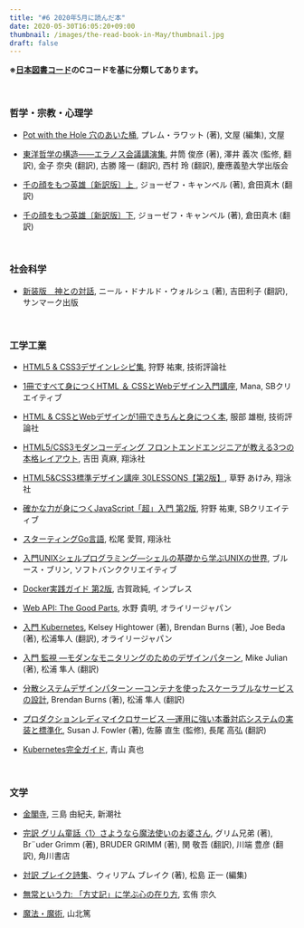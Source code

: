 ```yaml
---
title: "#6 2020年5月に読んだ本"
date: 2020-05-30T16:05:20+09:00
thumbnail: /images/the-read-book-in-May/thumbnail.jpg
draft: false
---
```


**※[日本図書コード](https://ja.wikipedia.org/wiki/%E6%97%A5%E6%9C%AC%E5%9B%B3%E6%9B%B8%E3%82%B3%E3%83%BC%E3%83%89)のCコードを基に分類してあります。**

&nbsp;


### 哲学・宗教・心理学

- [Pot with the Hole 穴のあいた桶](https://www.amazon.co.jp/Pot-Hole-%E7%A9%B4%E3%81%AE%E3%81%82%E3%81%84%E3%81%9F%E6%A1%B6-%E3%83%97%E3%83%AC%E3%83%A0%E3%83%BB%E3%83%A9%E3%83%AF%E3%83%83%E3%83%88/dp/4861137756/ref=sr_1_1?__mk_ja_JP=%E3%82%AB%E3%82%BF%E3%82%AB%E3%83%8A&dchild=1&keywords=pot+with+the+hole&qid=1589626404&s=books&sr=1-1), プレム・ラワット (著), 文屋 (編集), 文屋

- [東洋哲学の構造――エラノス会議講演集](https://www.amazon.co.jp/%E6%9D%B1%E6%B4%8B%E5%93%B2%E5%AD%A6%E3%81%AE%E6%A7%8B%E9%80%A0%E2%80%95%E2%80%95%E3%82%A8%E3%83%A9%E3%83%8E%E3%82%B9%E4%BC%9A%E8%AD%B0%E8%AC%9B%E6%BC%94%E9%9B%86-%E4%BA%95%E7%AD%92%E4%BF%8A%E5%BD%A6%E8%8B%B1%E6%96%87%E8%91%97%E4%BD%9C%E7%BF%BB%E8%A8%B3%E3%82%B3%E3%83%AC%E3%82%AF%E3%82%B7%E3%83%A7%E3%83%B3-%E4%BA%95%E7%AD%92-%E4%BF%8A%E5%BD%A6/dp/476642459X/ref=sr_1_1?__mk_ja_JP=%E3%82%AB%E3%82%BF%E3%82%AB%E3%83%8A&dchild=1&keywords=%E6%9D%B1%E6%B4%8B%E5%93%B2%E5%AD%A6%E3%81%AE%E6%A7%8B%E9%80%A0&qid=1589627309&s=books&sr=1-1), 井筒 俊彦 (著), 澤井 義次 (監修, 翻訳), 金子 奈央 (翻訳), 古勝 隆一 (翻訳), 西村 玲 (翻訳), 慶應義塾大学出版会
    
- [千の顔をもつ英雄〔新訳版〕上 ](https://www.amazon.co.jp/%E5%8D%83%E3%81%AE%E9%A1%94%E3%82%92%E3%82%82%E3%81%A4%E8%8B%B1%E9%9B%84%E3%80%94%E6%96%B0%E8%A8%B3%E7%89%88%E3%80%95%E4%B8%8A-%E3%83%8F%E3%83%A4%E3%82%AB%E3%83%AF%E3%83%BB%E3%83%8E%E3%83%B3%E3%83%95%E3%82%A3%E3%82%AF%E3%82%B7%E3%83%A7%E3%83%B3%E6%96%87%E5%BA%AB-%E3%82%B8%E3%83%A7%E3%83%BC%E3%82%BC%E3%83%95%E3%83%BB%E3%82%AD%E3%83%A3%E3%83%B3%E3%83%99%E3%83%AB/dp/4150504520/ref=sr_1_1?__mk_ja_JP=%E3%82%AB%E3%82%BF%E3%82%AB%E3%83%8A&dchild=1&keywords=%E5%8D%83%E3%81%AE%E9%A1%94%E3%82%92&qid=1589626525&s=books&sr=1-1), ジョーゼフ・キャンベル (著), 倉田真木 (翻訳)

- [千の顔をもつ英雄〔新訳版〕下](https://www.amazon.co.jp/%E5%8D%83%E3%81%AE%E9%A1%94%E3%82%92%E3%82%82%E3%81%A4%E8%8B%B1%E9%9B%84%E3%80%94%E6%96%B0%E8%A8%B3%E7%89%88%E3%80%95%E4%B8%8B-%E3%83%8F%E3%83%A4%E3%82%AB%E3%83%AF%E3%83%BB%E3%83%8E%E3%83%B3%E3%83%95%E3%82%A3%E3%82%AF%E3%82%B7%E3%83%A7%E3%83%B3%E6%96%87%E5%BA%AB-%E3%82%B8%E3%83%A7%E3%83%BC%E3%82%BC%E3%83%95%E3%83%BB%E3%82%AD%E3%83%A3%E3%83%B3%E3%83%99%E3%83%AB/dp/4150504539/ref=pd_bxgy_img_2/357-4837386-6012113?_encoding=UTF8&pd_rd_i=4150504539&pd_rd_r=d384ce8a-08a2-4774-b00b-a8db7c61422e&pd_rd_w=A2lol&pd_rd_wg=kBwQ6&pf_rd_p=f9b7301a-70fe-4140-bc13-8df64a58b673&pf_rd_r=3Z9N7BZD5M5R5EDTJEXS&psc=1&refRID=3Z9N7BZD5M5R5EDTJEXS), ジョーゼフ・キャンベル (著), 倉田真木 (翻訳)

&nbsp;



### 社会科学

- [新装版　神との対話](https://www.amazon.co.jp/%E6%96%87%E5%BA%AB-%E6%96%B0%E8%A3%85%E7%89%88-%E7%A5%9E%E3%81%A8%E3%81%AE%E5%AF%BE%E8%A9%B11-%E3%82%B5%E3%83%B3%E3%83%9E%E3%83%BC%E3%82%AF%E6%96%87%E5%BA%AB/dp/4763161016/ref=tmm_pap_swatch_0?_encoding=UTF8&qid=1589626258&sr=1-1), ニール・ドナルド・ウォルシュ (著), 吉田利子 (翻訳), サンマーク出版

&nbsp;



### 工学工業

- [HTML5 & CSS3デザインレシピ集](https://www.amazon.co.jp/HTML5-CSS3-%E3%83%87%E3%82%B6%E3%82%A4%E3%83%B3%E3%83%AC%E3%82%B7%E3%83%94%E9%9B%86-%E7%8B%A9%E9%87%8E-%E7%A5%90%E6%9D%B1/dp/4774187801/ref=tmm_pap_swatch_0?_encoding=UTF8&qid=&sr=), 狩野 祐東, 技術評論社

- [1冊ですべて身につくHTML ＆ CSSとWebデザイン入門講座](https://www.amazon.co.jp/1%E5%86%8A%E3%81%A7%E3%81%99%E3%81%B9%E3%81%A6%E8%BA%AB%E3%81%AB%E3%81%A4%E3%81%8FHTML-CSS%E3%81%A8Web%E3%83%87%E3%82%B6%E3%82%A4%E3%83%B3%E5%85%A5%E9%96%80%E8%AC%9B%E5%BA%A7-Mana/dp/4797398892/ref=tmm_hrd_swatch_0?_encoding=UTF8&qid=&sr=), Mana, SBクリエイティブ

- [HTML & CSSとWebデザインが1冊できちんと身につく本](https://www.amazon.co.jp/HTML-CSS%E3%81%A8Web%E3%83%87%E3%82%B6%E3%82%A4%E3%83%B3%E3%81%8C-1%E5%86%8A%E3%81%A7%E3%81%8D%E3%81%A1%E3%82%93%E3%81%A8%E8%BA%AB%E3%81%AB%E3%81%A4%E3%81%8F%E6%9C%AC-%E6%9C%8D%E9%83%A8-%E9%9B%84%E6%A8%B9/dp/4774190640/ref=tmm_other_meta_binding_swatch_0?_encoding=UTF8&qid=1589623940&sr=1-4), 服部 雄樹, 技術評論社

- [HTML5/CSS3モダンコーディング フロントエンドエンジニアが教える3つの本格レイアウト](https://www.amazon.co.jp/HTML5-CSS3%E3%83%A2%E3%83%80%E3%83%B3%E3%82%B3%E3%83%BC%E3%83%87%E3%82%A3%E3%83%B3%E3%82%B0-%E3%83%95%E3%83%AD%E3%83%B3%E3%83%88%E3%82%A8%E3%83%B3%E3%83%89%E3%82%A8%E3%83%B3%E3%82%B8%E3%83%8B%E3%82%A2%E3%81%8C%E6%95%99%E3%81%88%E3%82%8B3%E3%81%A4%E3%81%AE%E6%9C%AC%E6%A0%BC%E3%83%AC%E3%82%A4%E3%82%A2%E3%82%A6%E3%83%88-%E3%82%B9%E3%82%BF%E3%83%B3%E3%83%80%E3%83%BC%E3%83%89%E3%83%BB%E3%82%B0%E3%83%AA%E3%83%83%E3%83%89%E3%83%BB%E3%82%B7%E3%83%B3%E3%82%B0%E3%83%AB%E3%83%9A%E3%83%BC%E3%82%B8%E3%83%AC%E3%82%A4%E3%82%A2%E3%82%A6%E3%83%88%E3%81%AE%E4%BD%9C%E3%82%8A%E6%96%B9-Engineer%E2%80%99s/dp/4798141577/ref=tmm_other_meta_binding_swatch_0?_encoding=UTF8&qid=1589624018&sr=1-1), 吉田 真麻, 翔泳社

- [HTML5&CSS3標準デザイン講座 30LESSONS【第2版】](https://www.amazon.co.jp/HTML5-CSS3%E6%A8%99%E6%BA%96%E3%83%87%E3%82%B6%E3%82%A4%E3%83%B3%E8%AC%9B%E5%BA%A7-30LESSONS%E3%80%90%E7%AC%AC2%E7%89%88%E3%80%91-%E8%8D%89%E9%87%8E-%E3%81%82%E3%81%91%E3%81%BF/dp/4798158135/ref=tmm_pap_swatch_0?_encoding=UTF8&qid=1589624082&sr=1-12), 草野 あけみ, 翔泳社

- [確かな力が身につくJavaScript「超」入門 第2版](https://www.amazon.co.jp/%E7%A2%BA%E3%81%8B%E3%81%AA%E5%8A%9B%E3%81%8C%E8%BA%AB%E3%81%AB%E3%81%A4%E3%81%8FJavaScript%E3%80%8C%E8%B6%85%E3%80%8D%E5%85%A5%E9%96%80-%E7%AC%AC2%E7%89%88-%E7%8B%A9%E9%87%8E-%E7%A5%90%E6%9D%B1/dp/4815601577/ref=tmm_hrd_swatch_0?_encoding=UTF8&qid=&sr=), 狩野 祐東, SBクリエイティブ

- [スターティングGo言語](https://www.amazon.co.jp/%E3%82%B9%E3%82%BF%E3%83%BC%E3%83%86%E3%82%A3%E3%83%B3%E3%82%B0Go%E8%A8%80%E8%AA%9E-CodeZine-BOOKS-%E6%9D%BE%E5%B0%BE-%E6%84%9B%E8%B3%80/dp/4798142417/ref=tmm_pap_swatch_0?_encoding=UTF8&qid=&sr=), 松尾 愛賀, 翔泳社

- [入門UNIXシェルプログラミング―シェルの基礎から学ぶUNIXの世界](https://www.amazon.co.jp/%E5%85%A5%E9%96%80UNIX%E3%82%B7%E3%82%A7%E3%83%AB%E3%83%97%E3%83%AD%E3%82%B0%E3%83%A9%E3%83%9F%E3%83%B3%E3%82%B0%E2%80%95%E3%82%B7%E3%82%A7%E3%83%AB%E3%81%AE%E5%9F%BA%E7%A4%8E%E3%81%8B%E3%82%89%E5%AD%A6%E3%81%B6UNIX%E3%81%AE%E4%B8%96%E7%95%8C-%E3%83%96%E3%83%AB%E3%83%BC%E3%82%B9%E3%83%BB%E3%83%96%E3%83%AA%E3%83%B3/dp/4797321946/ref=sr_1_1?__mk_ja_JP=%E3%82%AB%E3%82%BF%E3%82%AB%E3%83%8A&dchild=1&keywords=%E5%85%A5%E9%96%80UNIX&qid=1589625470&s=books&sr=1-1), ブルース・ブリン, ソフトバンククリエイティブ

- [Docker実践ガイド 第2版](https://www.amazon.co.jp/Docker%E5%AE%9F%E8%B7%B5%E3%82%AC%E3%82%A4%E3%83%89-%E7%AC%AC2%E7%89%88-impress-top-gear/dp/4295005525/ref=tmm_pap_swatch_0?_encoding=UTF8&qid=&sr=), 古賀政純, インプレス

- [Web API: The Good Parts](https://www.amazon.co.jp/Web-API-Parts-%E6%B0%B4%E9%87%8E-%E8%B2%B4%E6%98%8E/dp/4873116864/ref=sr_1_1?__mk_ja_JP=%E3%82%AB%E3%82%BF%E3%82%AB%E3%83%8A&dchild=1&keywords=web+api+%3Athe&qid=1589626067&s=books&sr=1-1), 水野 貴明, オライリージャパン

- [入門 Kubernetes](https://www.amazon.co.jp/%E5%85%A5%E9%96%80-Kubernetes-Kelsey-Hightower/dp/4873118409/ref=sr_1_1?__mk_ja_JP=%E3%82%AB%E3%82%BF%E3%82%AB%E3%83%8A&dchild=1&keywords=%E5%85%A5%E9%96%80Kubernetes&qid=1589626109&s=books&sr=1-1), Kelsey Hightower (著), Brendan Burns (著), Joe Beda (著), 松浦隼人 (翻訳), オライリージャパン

- [入門 監視 ―モダンなモニタリングのためのデザインパターン](https://www.amazon.co.jp/%E5%85%A5%E9%96%80-%E7%9B%A3%E8%A6%96-%E2%80%95%E3%83%A2%E3%83%80%E3%83%B3%E3%81%AA%E3%83%A2%E3%83%8B%E3%82%BF%E3%83%AA%E3%83%B3%E3%82%B0%E3%81%AE%E3%81%9F%E3%82%81%E3%81%AE%E3%83%87%E3%82%B6%E3%82%A4%E3%83%B3%E3%83%91%E3%82%BF%E3%83%BC%E3%83%B3-Mike-Julian/dp/4873118646/ref=sr_1_1?__mk_ja_JP=%E3%82%AB%E3%82%BF%E3%82%AB%E3%83%8A&dchild=1&keywords=%E5%85%A5%E9%96%80+%E7%9B%A3%E8%A6%96&qid=1590823392&s=books&sr=1-1), Mike Julian (著), 松浦 隼人 (翻訳)

- [分散システムデザインパターン ―コンテナを使ったスケーラブルなサービスの設計](https://www.amazon.co.jp/%E5%88%86%E6%95%A3%E3%82%B7%E3%82%B9%E3%83%86%E3%83%A0%E3%83%87%E3%82%B6%E3%82%A4%E3%83%B3%E3%83%91%E3%82%BF%E3%83%BC%E3%83%B3-%E2%80%95%E3%82%B3%E3%83%B3%E3%83%86%E3%83%8A%E3%82%92%E4%BD%BF%E3%81%A3%E3%81%9F%E3%82%B9%E3%82%B1%E3%83%BC%E3%83%A9%E3%83%96%E3%83%AB%E3%81%AA%E3%82%B5%E3%83%BC%E3%83%93%E3%82%B9%E3%81%AE%E8%A8%AD%E8%A8%88-Brendan-Burns/dp/4873118751/ref=sr_1_1?__mk_ja_JP=%E3%82%AB%E3%82%BF%E3%82%AB%E3%83%8A&dchild=1&keywords=%E5%88%86%E6%95%A3%E3%82%B7%E3%82%B9%E3%83%86%E3%83%A0%E3%83%87%E3%82%B6%E3%82%A4%E3%83%B3&qid=1590823431&s=books&sr=1-1), Brendan Burns (著), 松浦 隼人 (翻訳)

- [プロダクションレディマイクロサービス ―運用に強い本番対応システムの実装と標準化](https://www.amazon.co.jp/%E3%83%97%E3%83%AD%E3%83%80%E3%82%AF%E3%82%B7%E3%83%A7%E3%83%B3%E3%83%AC%E3%83%87%E3%82%A3%E3%83%9E%E3%82%A4%E3%82%AF%E3%83%AD%E3%82%B5%E3%83%BC%E3%83%93%E3%82%B9-%E2%80%95%E9%81%8B%E7%94%A8%E3%81%AB%E5%BC%B7%E3%81%84%E6%9C%AC%E7%95%AA%E5%AF%BE%E5%BF%9C%E3%82%B7%E3%82%B9%E3%83%86%E3%83%A0%E3%81%AE%E5%AE%9F%E8%A3%85%E3%81%A8%E6%A8%99%E6%BA%96%E5%8C%96-Susan-J-Fowler/dp/4873118158/ref=sr_1_1?__mk_ja_JP=%E3%82%AB%E3%82%BF%E3%82%AB%E3%83%8A&crid=V46HL55ZIAMI&dchild=1&keywords=%E3%83%97%E3%83%AD%E3%83%80%E3%82%AF%E3%82%B7%E3%83%A7%E3%83%B3%E3%83%AC%E3%83%87%E3%82%A3%E3%83%9E%E3%82%A4%E3%82%AF%E3%83%AD%E3%82%B5%E3%83%BC%E3%83%93%E3%82%B9&qid=1590823531&s=books&sprefix=%E3%83%97%E3%83%AD%E3%83%80%E3%82%AF%E3%82%B7%E3%83%A7%E3%83%B3%2Cstripbooks%2C298&sr=1-1), Susan J. Fowler (著), 佐藤 直生 (監修), 長尾 高弘 (翻訳)

- [Kubernetes完全ガイド](https://www.amazon.co.jp/Kubernetes%E5%AE%8C%E5%85%A8%E3%82%AC%E3%82%A4%E3%83%89-impress-top-gear-%E9%9D%92%E5%B1%B1/dp/4295004804/ref=tmm_pap_swatch_0?_encoding=UTF8&qid=1590823606&sr=1-1), 青山 真也

&nbsp;



### 文学

- [金閣寺](https://www.amazon.co.jp/%E9%87%91%E9%96%A3%E5%AF%BA-%E6%96%B0%E6%BD%AE%E6%96%87%E5%BA%AB-%E4%B8%89%E5%B3%B6-%E7%94%B1%E7%B4%80%E5%A4%AB/dp/4101050082/ref=sr_1_1?__mk_ja_JP=%E3%82%AB%E3%82%BF%E3%82%AB%E3%83%8A&dchild=1&keywords=%E9%87%91%E9%96%A3%E5%AF%BA&qid=1589627471&s=books&sr=1-1), 三島 由紀夫, 新潮社

- [完訳 グリム童話〈1〉さようなら魔法使いのお婆さん](https://www.amazon.co.jp/%E5%AE%8C%E8%A8%B3-%E3%82%B0%E3%83%AA%E3%83%A0%E7%AB%A5%E8%A9%B1%E3%80%881%E3%80%89%E3%81%95%E3%82%88%E3%81%86%E3%81%AA%E3%82%89%E9%AD%94%E6%B3%95%E4%BD%BF%E3%81%84%E3%81%AE%E3%81%8A%E5%A9%86%E3%81%95%E3%82%93-%E8%A7%92%E5%B7%9D%E6%96%87%E5%BA%AB-%E3%82%B0%E3%83%AA%E3%83%A0%E5%85%84%E5%BC%9F/dp/4042822010/ref=sr_1_1?__mk_ja_JP=%E3%82%AB%E3%82%BF%E3%82%AB%E3%83%8A&dchild=1&keywords=%E3%82%B0%E3%83%AA%E3%83%A0%E7%AB%A5%E8%A9%B1+%E8%A7%92%E5%B7%9D&qid=1589626693&s=books&sr=1-1), グリム兄弟 (著), Br¨uder Grimm (著), BRUDER GRIMM (著), 関 敬吾 (翻訳), 川端 豊彦 (翻訳), 角川書店

- [対訳 ブレイク詩集](https://www.amazon.co.jp/%E5%AF%BE%E8%A8%B3-%E3%83%96%E3%83%AC%E3%82%A4%E3%82%AF%E8%A9%A9%E9%9B%86%E2%80%95%E3%82%A4%E3%82%AE%E3%83%AA%E3%82%B9%E8%A9%A9%E4%BA%BA%E9%81%B8%E3%80%884%E3%80%89-%E5%B2%A9%E6%B3%A2%E6%96%87%E5%BA%AB-%E3%82%A6%E3%82%A3%E3%83%AA%E3%82%A2%E3%83%A0-%E3%83%96%E3%83%AC%E3%82%A4%E3%82%AF/dp/4003221729/ref=sr_1_1?__mk_ja_JP=%E3%82%AB%E3%82%BF%E3%82%AB%E3%83%8A&dchild=1&keywords=%E3%83%96%E3%83%AC%E3%82%A4%E3%82%AF+%E8%A9%A9%E9%9B%86&qid=1590823725&s=books&sr=1-1)、ウィリアム ブレイク (著), 松島 正一 (編集)

- [無常という力: 「方丈記」に学ぶ心の在り方](https://www.amazon.co.jp/%E7%84%A1%E5%B8%B8%E3%81%A8%E3%81%84%E3%81%86%E5%8A%9B-%E3%80%8C%E6%96%B9%E4%B8%88%E8%A8%98%E3%80%8D%E3%81%AB%E5%AD%A6%E3%81%B6%E5%BF%83%E3%81%AE%E5%9C%A8%E3%82%8A%E6%96%B9-%E6%96%B0%E6%BD%AE%E6%96%87%E5%BA%AB-%E7%8E%84%E4%BE%91-%E5%AE%97%E4%B9%85/dp/4101166560/ref=sr_1_1?__mk_ja_JP=%E3%82%AB%E3%82%BF%E3%82%AB%E3%83%8A&dchild=1&keywords=%E7%84%A1%E5%B8%B8%E3%81%A8%E3%81%84%E3%81%86%E5%8A%9B%E3%80%8C%E6%96%B9%E4%B8%88%E8%A8%98%E3%80%8D%E3%81%AB%E5%AD%A6%E3%81%B6%E5%BF%83%E3%81%AE&qid=1590823323&s=books&sr=1-1), 玄侑 宗久

- [魔法・魔術](https://www.amazon.co.jp/%E9%AD%94%E6%B3%95%E3%83%BB%E9%AD%94%E8%A1%93-Truth-Fantasy-%E5%B1%B1%E5%8C%97%E7%AF%A4-ebook/dp/B07BPXPN59/ref=sr_1_2?__mk_ja_JP=%E3%82%AB%E3%82%BF%E3%82%AB%E3%83%8A&dchild=1&keywords=%E9%AD%94%E6%B3%95%E3%83%BB%E9%AD%94%E8%A1%93+%E5%B1%B1%E5%8C%97&qid=1590823274&s=books&sr=1-2), 山北篤

